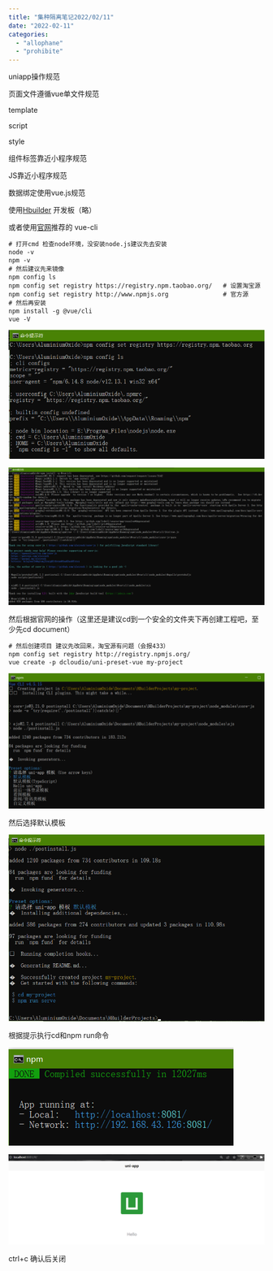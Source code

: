 ```yaml
---
title: "集种隔离笔记2022/02/11"
date: "2022-02-11"
categories: 
  - "allophane"
  - "prohibite"
---
```


uniapp操作规范

页面文件遵循vue单文件规范

template

script

style

组件标签靠近小程序规范

JS靠近小程序规范

数据绑定使用vue.js规范

使用[Hbuilder](https://www.dcloud.io/hbuilderx.html) 开发板（略）

或者使用[官网](https://uniapp.dcloud.io/quickstart-cli)推荐的 vue-cli

```
# 打开cmd 检查node环境，没安装node.js建议先去安装
node -v  
npm -v
# 然后建议先来镜像
npm config ls
npm config set registry https://registry.npm.taobao.org/   # 设置淘宝源
npm config set registry http://www.npmjs.org               # 官方源
# 然后再安装
npm install -g @vue/cli
vue -V
```

![](images/image.png)

![](images/image-1.png)

然后根据官网的操作（这里还是建议cd到一个安全的文件夹下再创建工程吧，至少先cd document）

```
# 然后创建项目 建议先改回来，淘宝源有问题（会报433）
npm config set registry http://registry.npmjs.org/
vue create -p dcloudio/uni-preset-vue my-project
```

![](images/image-2.png)

然后选择默认模板

![](images/image-3.png)

根据提示执行cd和npm run命令

![](images/image-4.png)

![](images/image-5.png)

ctrl+c 确认后关闭
